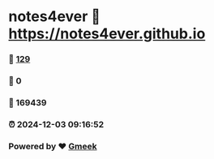 # notes4ever :link: https://notes4ever.github.io 
### :page_facing_up: [129](https://notes4ever.github.io/tag.html) 
### :speech_balloon: 0 
### :hibiscus: 169439 
### :alarm_clock: 2024-12-03 09:16:52 
### Powered by :heart: [Gmeek](https://github.com/Meekdai/Gmeek)
